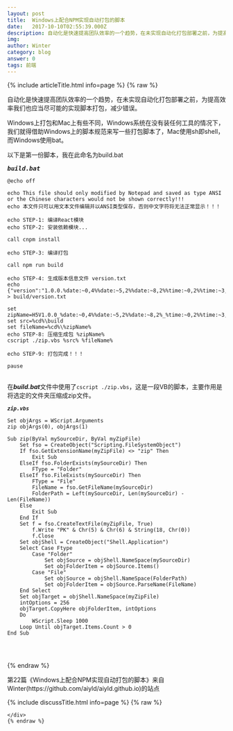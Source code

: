 ```yaml
---
layout: post
title:  Windows上配合NPM实现自动打包的脚本
date:   2017-10-10T02:55:39.000Z
description: 自动化是快速提高团队效率的一个趋势，在未实现自动化打包部署之前，为提高效率我们也应当尽可能的实现脚本打包，减少错误。Windows上打包和Mac上有些不同，Wi...
img: 
author: Winter
category: blog
answer: 0
tags: 前端
---
```

<div class="article-root">
  <div class="article">
    {% include articleTitle.html info=page %}
    {% raw %}
    <div class="article-content"><p>自动化是快速提高团队效率的一个趋势，在未实现自动化打包部署之前，为提高效率我们也应当尽可能的实现脚本打包，减少错误。</p>

<p>Windows上打包和Mac上有些不同，Windows系统在没有装任何工具的情况下，我们就得借助Windows上的脚本规范来写一些打包脚本了，Mac使用sh即shell，而Windows使用bat。</p>

<p>以下是第一份脚本，我在此命名为build.bat</p>

<pre>
<em><strong>build.bat</strong></em>
<code>
@echo off 

echo This file should only modified by Notepad and saved as type ANSI or the Chinese characters would not be shown correctly!!!
echo 本文件只可以用文本文件编辑并以ANSI类型保存，否则中文字符将无法正常显示！！！

echo STEP-1: 编译React模块
echo STEP-2: 安装依赖模块...

call cnpm install

echo STEP-3: 编译打包

call npm run build

echo STEP-4: 生成版本信息文件 version.txt
echo {&quot;version&quot;:&quot;1.0.0.%date:~0,4%%date:~5,2%%date:~8,2%%time:~0,2%%time:~3,2%%time:~6,2%&quot;,&quot;codeVersion&quot;:&quot;&quot;} &gt; build/version.txt

set zipName=H5V1.0.0_%date:~0,4%%date:~5,2%%date:~8,2%_%time:~0,2%%time:~3,2%.zip
set src=%cd%\build
set fileName=%cd%\%zipName%
echo STEP-8: 压缩生成包 %zipName%
cscript ./zip.vbs %src% %fileName% 

echo STEP-9: 打包完成！！！

pause
</code>
</pre>

<p>在<em><strong>build.bat</strong></em>文件中使用了<code>cscript ./zip.vbs</code>，这是一段VB的脚本，主要作用是将选定的文件夹压缩成zip文件。</p>

<pre>
<code><em><strong>zip.vbs
</strong></em>
Set objArgs = WScript.Arguments
zip objArgs(0), objArgs(1)

Sub zip(ByVal mySourceDir, ByVal myZipFile)
&nbsp; &nbsp; Set fso = CreateObject(&quot;Scripting.FileSystemObject&quot;)
&nbsp; &nbsp; If fso.GetExtensionName(myZipFile) &lt;&gt; &quot;zip&quot; Then
&nbsp; &nbsp; &nbsp; &nbsp; Exit Sub
&nbsp; &nbsp; ElseIf fso.FolderExists(mySourceDir) Then
&nbsp; &nbsp; &nbsp; &nbsp; FType = &quot;Folder&quot;
&nbsp; &nbsp; ElseIf fso.FileExists(mySourceDir) Then
&nbsp; &nbsp; &nbsp; &nbsp; FType = &quot;File&quot;
&nbsp; &nbsp; &nbsp; &nbsp; FileName = fso.GetFileName(mySourceDir)
&nbsp; &nbsp; &nbsp; &nbsp; FolderPath = Left(mySourceDir, Len(mySourceDir) - Len(FileName))
&nbsp; &nbsp; Else
&nbsp; &nbsp; &nbsp; &nbsp; Exit Sub
&nbsp; &nbsp; End If
&nbsp; &nbsp; Set f = fso.CreateTextFile(myZipFile, True)
&nbsp; &nbsp; &nbsp; &nbsp; f.Write &quot;PK&quot; &amp; Chr(5) &amp; Chr(6) &amp; String(18, Chr(0))
&nbsp; &nbsp; &nbsp; &nbsp; f.Close
&nbsp; &nbsp; Set objShell = CreateObject(&quot;Shell.Application&quot;)
&nbsp; &nbsp; Select Case Ftype
&nbsp; &nbsp; &nbsp; &nbsp; Case &quot;Folder&quot;
&nbsp; &nbsp; &nbsp; &nbsp; &nbsp; &nbsp; Set objSource = objShell.NameSpace(mySourceDir)
&nbsp; &nbsp; &nbsp; &nbsp; &nbsp; &nbsp; Set objFolderItem = objSource.Items()
&nbsp; &nbsp; &nbsp; &nbsp; Case &quot;File&quot;
&nbsp; &nbsp; &nbsp; &nbsp; &nbsp; &nbsp; Set objSource = objShell.NameSpace(FolderPath)
&nbsp; &nbsp; &nbsp; &nbsp; &nbsp; &nbsp; Set objFolderItem = objSource.ParseName(FileName)
&nbsp; &nbsp; End Select
&nbsp; &nbsp; Set objTarget = objShell.NameSpace(myZipFile)
&nbsp; &nbsp; intOptions = 256
&nbsp; &nbsp; objTarget.CopyHere objFolderItem, intOptions
&nbsp; &nbsp; Do
&nbsp; &nbsp; &nbsp; &nbsp; WScript.Sleep 1000
&nbsp; &nbsp; Loop Until objTarget.Items.Count &gt; 0
End Sub</code>
<code>
</code></pre>

<p>&nbsp;</p>
</div>
    {% endraw %}
  </div>
  <p class="winter_mark">第22篇《Windows上配合NPM实现自动打包的脚本》来自Winter(https://github.com/aiyld/aiyld.github.io)的站点</p>
  <div class="discuss-wrapper">
    {% include discussTitle.html info=page %}
    {% raw %}
    <div class="discuss-list">
    
    </div>
    {% endraw %}
  </div>
<div>
